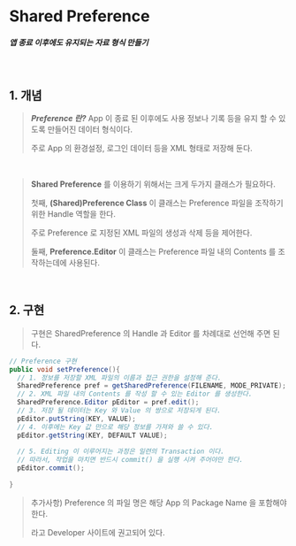 # Shared Preference

##### 앱 종료 이후에도 유지되는 자료 형식 만들기

<br>

## 1. 개념

> ___Preference 란?___ App 이 종료 된 이후에도 사용 정보나 기록 등을 유지 할 수 있도록 만들어진 데이터 형식이다.
>
> 주로 App 의 환경설정, 로그인 데이터 등을 XML 형태로 저장해 둔다.

<br>

> __Shared Preference__ 를 이용하기 위해서는 크게 두가지 클래스가 필요하다.
>
> 첫째, __(Shared)Preference Class__ 이 클래스는 Preference 파일을 조작하기 위한 Handle 역할을 한다.
>
> 주로 Preference 로 지정된 XML 파일의 생성과 삭제 등을 제어한다.
>
> 둘째, __Preference.Editor__ 이 클래스는 Preference 파일 내의 Contents 를 조작하는데에 사용된다.

<br>

## 2. 구현

> 구현은 SharedPreference 의 Handle 과 Editor 를 차례대로 선언해 주면 된다.

```java
// Preference 구현
public void setPreference(){
  // 1. 정보를 저장할 XML 파일의 이름과 접근 권한을 설정해 준다.
  SharedPreference pref = getSharedPreference(FILENAME, MODE_PRIVATE);
  // 2. XML 파일 내의 Contents 를 작성 할 수 있는 Editor 를 생성한다.
  SharedPreference.Editor pEditor = pref.edit();
  // 3. 저장 될 데이터는 Key 와 Value 의 쌍으로 저장되게 된다.
  pEditor.putString(KEY, VALUE);
  // 4. 이후에는 Key 값 만으로 해당 정보를 가져와 쓸 수 있다.
  pEditor.getString(KEY, DEFAULT VALUE);
  
  // 5. Editing 이 이루어지는 과정은 일련의 Transaction 이다.
  // 따라서, 작업을 마치면 반드시 commit() 을 실행 시켜 주어야만 한다.
  pEditor.commit();
  
}
```

> 추가사항) Preference 의 파일 명은 해당 App 의 Package Name 을 포함해야 한다.
>
> 라고 Developer 사이트에 권고되어 있다.

